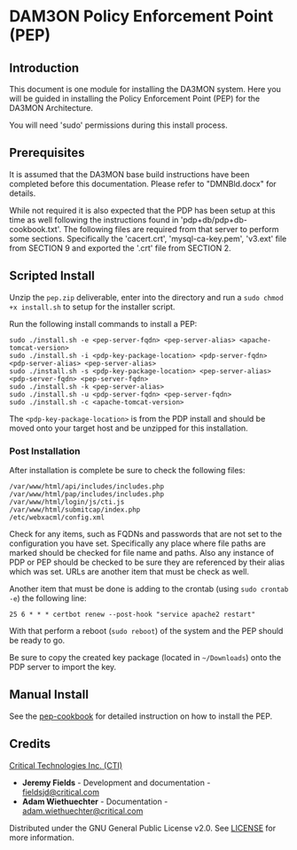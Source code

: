 # DAM3ON Policy Enforcement Point (PEP)

## Introduction

This document is one module for installing the DA3MON system. Here you will be guided in installing the Policy Enforcement Point (PEP) for the DA3MON Architecture.

You will need 'sudo' permissions during this install process.

## Prerequisites

It is assumed that the DA3MON base build instructions have been completed before this documentation. Please refer to "DMNBld.docx" for details.

While not required it is also expected that the PDP has been setup at this time as well following the instructions found in 'pdp+db/pdp+db-cookbook.txt'. The following files are required from that server to perform some sections. Specifically the 'cacert.crt', 'mysql-ca-key.pem', 'v3.ext' file from SECTION 9 and exported the '.crt' file from SECTION 2.

## Scripted Install

Unzip the `pep.zip` deliverable, enter into the directory and run a `sudo chmod +x install.sh` to setup for the installer script.

Run the following install commands to install a PEP:
```
sudo ./install.sh -e <pep-server-fqdn> <pep-server-alias> <apache-tomcat-version>
sudo ./install.sh -i <pdp-key-package-location> <pdp-server-fqdn> <pdp-server-alias> <pep-server-alias>
sudo ./install.sh -s <pdp-key-package-location> <pep-server-alias> <pdp-server-fqdn> <pep-server-fqdn>
sudo ./install.sh -k <pep-server-alias>
sudo ./install.sh -u <pdp-server-fqdn> <pep-server-fqdn>
sudo ./install.sh -c <apache-tomcat-version>
```

The `<pdp-key-package-location>` is from the PDP install and should be moved onto your target host and be unzipped for this installation.

### Post Installation

After installation is complete be sure to check the following files:
```
/var/www/html/api/includes/includes.php
/var/www/html/pap/includes/includes.php
/var/www/html/login/js/cti.js
/var/www/html/submitcap/index.php
/etc/webxacml/config.xml
```

Check for any items, such as FQDNs and passwords that are not set to the configuration you have set. Specifically any place where file paths are marked should be checked for file name and paths. Also any instance of PDP or PEP should be checked to be sure they are referenced by their alias which was set. URLs are another item that must be check as well.

Another item that must be done is adding to the crontab (using `sudo crontab -e`) the following line:
```
25 6 * * * certbot renew --post-hook "service apache2 restart"
```

With that perform a reboot (`sudo reboot`) of the system and the PEP should be ready to go.

Be sure to copy the created key package (located in `~/Downloads`) onto the PDP server to import the key.

## Manual Install

See the [pep-cookbook](pep-cookbook.md) for detailed instruction on how to install the PEP.

## Credits

[Critical Technologies Inc. (CTI)](https://www.critical.com/)

- **Jeremy Fields** - Development and documentation - fieldsjd@critical.com
- **Adam Wiethuechter** - Documentation - adam.wiethuechter@critical.com

Distributed under the GNU General Public License v2.0. See [LICENSE](LICENSE) for more information.